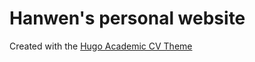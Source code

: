 # Hanwen's personal website

Created with the [Hugo Academic CV Theme](https://github.com/HugoBlox/theme-academic-cv)